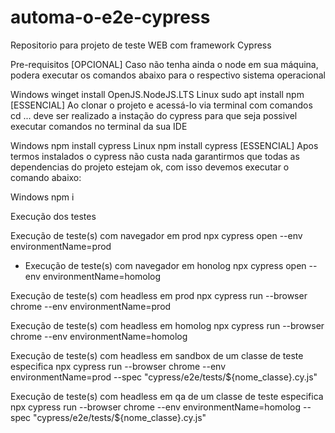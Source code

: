 # automa-o-e2e-cypress
Repositorio para projeto de teste WEB com framework Cypress

Pre-requisitos
[OPCIONAL] Caso não tenha ainda o node em sua máquina, podera executar os comandos abaixo para o respectivo sistema operacional


Windows	winget install OpenJS.NodeJS.LTS
Linux	sudo apt install npm
[ESSENCIAL] Ao clonar o projeto e acessá-lo via terminal com comandos cd ... deve ser realizado a instação do cypress para que seja possivel executar comandos no terminal da sua IDE

Windows	npm install cypress
Linux	npm install cypress
[ESSENCIAL] Apos termos instalados o cypress não custa nada garantirmos que todas as dependencias do projeto estejam ok, com isso devemos executar o comando abaixo:


Windows	npm i

Execução dos testes

Execução de teste(s) com navegador em prod
npx cypress open --env environmentName=prod

- Execução de teste(s) com navegador em honolog
npx cypress open --env environmentName=homolog

Execução de teste(s) com headless em prod
npx cypress run --browser chrome --env environmentName=prod

Execução de teste(s) com headless em homolog
npx cypress run --browser chrome --env environmentName=homolog

Execução de teste(s) com headless em sandbox de um classe de teste especifica
npx cypress run --browser chrome --env environmentName=prod --spec "cypress/e2e/tests/${nome_classe}.cy.js"

Execução de teste(s) com headless em qa de um classe de teste especifica
npx cypress run --browser chrome --env environmentName=homolog --spec "cypress/e2e/tests/${nome_classe}.cy.js"
